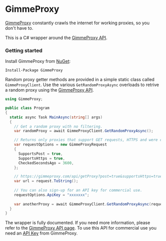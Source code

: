 # GimmeProxy

[GimmeProxy](https://gimmeproxy.com/) constantly crawls the internet for working proxies, so you don't have to.

This is a C# wrapper around the [GimmeProxy API](https://gimmeproxy.com/#api).

### Getting started

Install GimmeProxy from [NuGet](https://www.nuget.org/packages/GimmeProxy/):

```
Install-Package GimmeProxy
```

Random proxy getter methods are provided in a simple static class called `GimmeProxyClient`.
Use the various `GetRandomProxyAsync` overloads to retrive a random proxy using the [GimmeProxy API](https://gimmeproxy.com/#api).

```csharp
using GimmeProxy;

public class Program
{
  static async Task MainAsync(string[] args)
  {
    // Get a random proxy with no filtering.
    var randomProxy = await GimmeProxyClient.GetRandomProxyAsync();

    // Returns only proxies that support GET requests, HTTPS and were checked in last 3600 seconds.
    var requestOptions = new GimmeProxyRequest
    {
      SupportsPost = true,
      SupportsHttps = true,
      CheckedSecondsAgo = 3600,
    };

    // https://gimmeproxy.com/api/getProxy?post=true&supportsHttps=true&maxCheckPeriod=3600
    var url = request.ToString();
    
    // You can also sign-up for an API key for commercial use.
    requestOptions.ApiKey = "xxxxxxx";
    
    var anotherProxy = await GimmeProxyClient.GetRandomProxyAsync(requestOptions);
  }
}
```

The wrapper is fully documented. If you need more information, please refer to the [GimmeProxy API page](https://gimmeproxy.com/#api).
To use this API for commercial use you need an [API Key](https://gimmeproxy.com/#pricing) from GimmeProxy.
